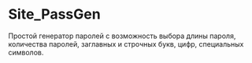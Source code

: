 # Site_PassGen

Простой генератор паролей с возможность выбора длины пароля, количества паролей, заглавных и строчных букв, цифр, специальных символов.
